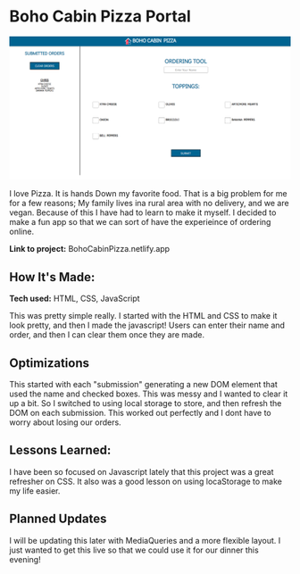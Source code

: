 # Boho Cabin Pizza Portal

![screenshot](images/ScreenshotV1.PNG)

I love Pizza. It is hands Down my favorite food. That is a big problem for me for a few reasons; My family lives ina rural area with no delivery, and we are vegan. Because of this I have had to learn to make it myself. I decided to make a fun app so that we can sort of have the experieince of ordering online.

**Link to project:** BohoCabinPizza.netlify.app


## How It's Made:

**Tech used:** HTML, CSS, JavaScript

This was pretty simple really. I started with the HTML and CSS to make it look pretty, and then I made the javascript! Users can enter their name and order, and then I can clear them once they are made.

## Optimizations


This started with each "submission" generating a new DOM element that used the name and checked boxes. This was messy and I wanted to clear it up a bit. So I switched to using local storage to store, and then refresh the DOM on each submission. This worked out perfectly and I dont have to worry about losing our orders. 

## Lessons Learned:

I have been so focused on Javascript lately that this project was a great refresher on CSS. It also was a good lesson on using locaStorage to make my life easier. 


## Planned Updates
I will be updating this later with MediaQueries and a more flexible layout. I just wanted to get this live so that we could use it for our dinner this evening!


